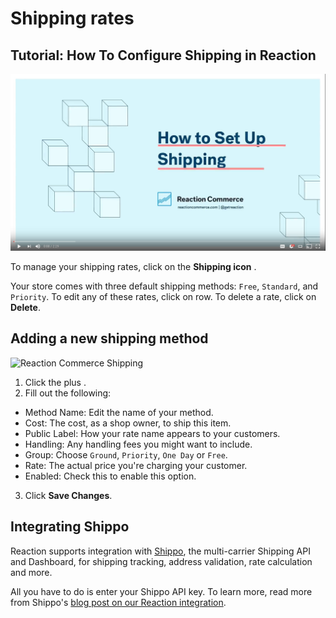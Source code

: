 # Shipping rates

## Tutorial: How To Configure Shipping in Reaction

[![Tutorial: How To Configure Shipping in Reaction](/assets/guide-shipping-video-screenshot.png)](https://www.youtube.com/watch?v=fiR_kV1GBdg)

To manage your shipping rates, click on the **Shipping icon** <i class="rui font-icon fa fa-truck"></i>.

Your store comes with three default shipping methods: `Free`, `Standard`, and `Priority`. To edit any of these rates, click on row. To delete a rate, click on **Delete**.

## Adding a new shipping method

![](/assets/admin-dashboard-shipping-2.png "Reaction Commerce Shipping")

1.  Click the plus <i class="font-icon fa fa-plus"></i>.
2.  Fill out the following:

- Method Name: Edit the name of your method.
- Cost: The cost, as a shop owner, to ship this item.
- Public Label: How your rate name appears to your customers.
- Handling: Any handling fees you might want to include.
- Group: Choose `Ground`, `Priority`, `One Day` or `Free`.
- Rate: The actual price you're charging your customer.
- Enabled: Check this to enable this option.

3.  Click **Save Changes**.

## Integrating Shippo

Reaction supports integration with [Shippo](https://goshippo.com/), the multi-carrier Shipping API and Dashboard, for shipping tracking, address validation, rate calculation and more.

All you have to do is enter your Shippo API key. To learn more, read more from Shippo's [blog post on our Reaction integration](https://goshippo.com/blog/how-reaction-commerce-built-shipping-using-shippo/).
